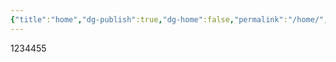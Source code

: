 ```yaml
---
{"title":"home","dg-publish":true,"dg-home":false,"permalink":"/home/","dgPassFrontmatter":true}
---
```


1234455